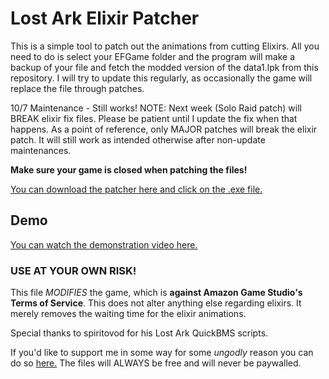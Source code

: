 # Lost Ark Elixir Patcher

This is a simple tool to patch out the animations from cutting Elixirs. All you need to do is select your EFGame folder and the program will make a backup of your file and fetch the modded version of the data1.lpk from this repository. I will try to update this regularly, as occasionally the game will replace the file through patches.

10/7 Maintenance - Still works! 
NOTE: Next week (Solo Raid patch) will BREAK elixir fix files. Please be patient until I update the fix when that happens.
As a point of reference, only MAJOR patches will break the elixir patch. It will still work as intended otherwise after non-update maintenances.

**Make sure your game is closed when patching the files!**

[You can download the patcher here and click on the .exe file.](https://github.com/Poyoanon/loa-elixir-patcher/releases)

## Demo

[You can watch the demonstration video here.](https://streamable.com/wik31d)

### USE AT YOUR OWN RISK!

This file _MODIFIES_ the game, which is **against Amazon Game Studio's Terms of Service**. This does not alter anything else regarding elixirs. It merely removes the waiting time for the elixir animations.

Special thanks to spiritovod for his Lost Ark QuickBMS scripts.

If you'd like to support me in some way for some _ungodly_ reason you can do so [here.](https://ko-fi.com/poyoanon) The files will ALWAYS be free and will never be paywalled.
